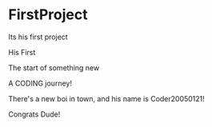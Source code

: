 # FirstProject

Its his first project

His First

The start of something new

A CODING journey!

There's a new boi in town, and his name is Coder20050121!

Congrats Dude!
